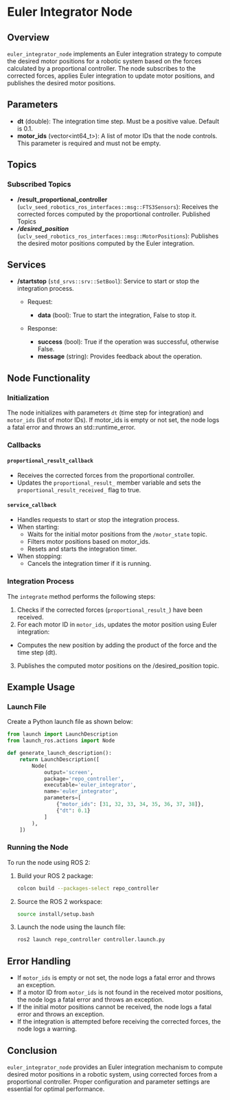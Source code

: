 # Euler Integrator Node

## Overview

`euler_integrator_node` implements an Euler integration strategy to compute the desired motor positions for a robotic system based on the forces calculated by a proportional controller. The node subscribes to the corrected forces, applies Euler integration to update motor positions, and publishes the desired motor positions.

## Parameters

- **dt** (double): The integration time step. Must be a positive value. Default is 0.1.
- **motor_ids** (vector<int64_t>): A list of motor IDs that the node controls. This parameter is required and must not be empty.

## Topics

### Subscribed Topics
- **/result_proportional_controller** (`uclv_seed_robotics_ros_interfaces::msg::FTS3Sensors`): Receives the corrected forces computed by the proportional controller.
Published Topics
- ***/desired_position*** (`uclv_seed_robotics_ros_interfaces::msg::MotorPositions`): Publishes the desired motor positions computed by the Euler integration.

## Services

- **/startstop** (`std_srvs::srv::SetBool`): Service to start or stop the integration process.

    - Request:
      - **data** (bool): True to start the integration, False to stop it.

    - Response:
      - **success** (bool): True if the operation was successful, otherwise False.
      - **message** (string): Provides feedback about the operation.
        
## Node Functionality

### Initialization
The node initializes with parameters `dt` (time step for integration) and `motor_ids` (list of motor IDs).
If motor_ids is empty or not set, the node logs a fatal error and throws an std::runtime_error.

### Callbacks

#### `proportional_result_callback`
- Receives the corrected forces from the proportional controller.
- Updates the `proportional_result_` member variable and sets the `proportional_result_received_` flag to true.
  
#### `service_callback`

- Handles requests to start or stop the integration process.
- When starting:
  - Waits for the initial motor positions from the `/motor_state` topic.
  - Filters motor positions based on motor_ids.
  - Resets and starts the integration timer.
- When stopping:
  - Cancels the integration timer if it is running.
 
### Integration Process
The `integrate` method performs the following steps:
1. Checks if the corrected forces (`proportional_result_`) have been received.
2. For each motor ID in `motor_ids`, updates the motor position using Euler integration:
  - Computes the new position by adding the product of the force and the time step (dt).
3. Publishes the computed motor positions on the /desired_position topic.


## Example Usage

### Launch File
Create a Python launch file as shown below:
```python
from launch import LaunchDescription
from launch_ros.actions import Node

def generate_launch_description():
    return LaunchDescription([
        Node(
            output='screen',
            package='repo_controller',
            executable='euler_integrator',
            name='euler_integrator',
            parameters=[
                {"motor_ids": [31, 32, 33, 34, 35, 36, 37, 38]},
                {"dt": 0.1}
            ]
        ),
    ])
```

### Running the Node
To run the node using ROS 2:

1. Build your ROS 2 package:
    ```bash
    colcon build --packages-select repo_controller
    ```

2. Source the ROS 2 workspace:
    ```bash
    source install/setup.bash
    ```

3. Launch the node using the launch file:
    ```bash
    ros2 launch repo_controller controller.launch.py
    ```


## Error Handling
- If `motor_ids` is empty or not set, the node logs a fatal error and throws an exception.
- If a motor ID from `motor_ids` is not found in the received motor positions, the node logs a fatal error and throws an exception.
- If the initial motor positions cannot be received, the node logs a fatal error and throws an exception.
- If the integration is attempted before receiving the corrected forces, the node logs a warning.

## Conclusion
`euler_integrator_node` provides an Euler integration mechanism to compute desired motor positions in a robotic system, using corrected forces from a proportional controller. Proper configuration and parameter settings are essential for optimal performance.
